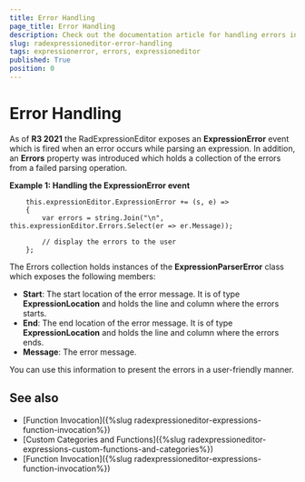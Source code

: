 ```yaml
---
title: Error Handling
page_title: Error Handling
description: Check out the documentation article for handling errors in the RadExpressionEditor {{ site.framework_name }} control.
slug: radexpressioneditor-error-handling
tags: expressionerror, errors, expressioneditor
published: True
position: 0
---
```


# Error Handling

As of **R3 2021** the RadExpressionEditor exposes an **ExpressionError** event which is fired when an error occurs while parsing an expression. In addition, an **Errors** property was introduced which holds a collection of the errors from a failed parsing operation.

__Example 1: Handling the ExpressionError event__
```XAML
    this.expressionEditor.ExpressionError += (s, e) =>
    {
        var errors = string.Join("\n", this.expressionEditor.Errors.Select(er => er.Message));

        // display the errors to the user
    };
```

The Errors collection holds instances of the **ExpressionParserError** class which exposes the following members:

* **Start**: The start location of the error message. It is of type **ExpressionLocation** and holds the line and column where the errors starts.
* **End**: The end location of the error message. It is of type **ExpressionLocation** and holds the line and column where the errors ends.
* **Message**: The error message.

You can use this information to present the errors in a user-friendly manner.

## See also

* [Function Invocation]({%slug radexpressioneditor-expressions-function-invocation%})
* [Custom Categories and Functions]({%slug radexpressioneditor-expressions-custom-functions-and-categories%})
* [Function Invocation]({%slug radexpressioneditor-expressions-function-invocation%})
